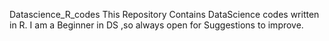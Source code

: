 Datascience_R_codes
This Repository Contains DataScience codes written in R. I am a Beginner in DS ,so always open for Suggestions to improve.
